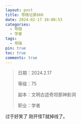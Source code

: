 ```yaml
---
layout: post
title: 导随记录660
date: 2024-02-17 10:00:53
categories:
  - 导随
  - 学者
tags:
  - 导随
pin: true
toc: true
comments: true
---
```

> 日期：2024.2.17
>
> 等级：75
>
> 副本：文明古迹奇坦那神影洞
>
> 职业：学者

过于好笑了 刚开怪T就掉线了。